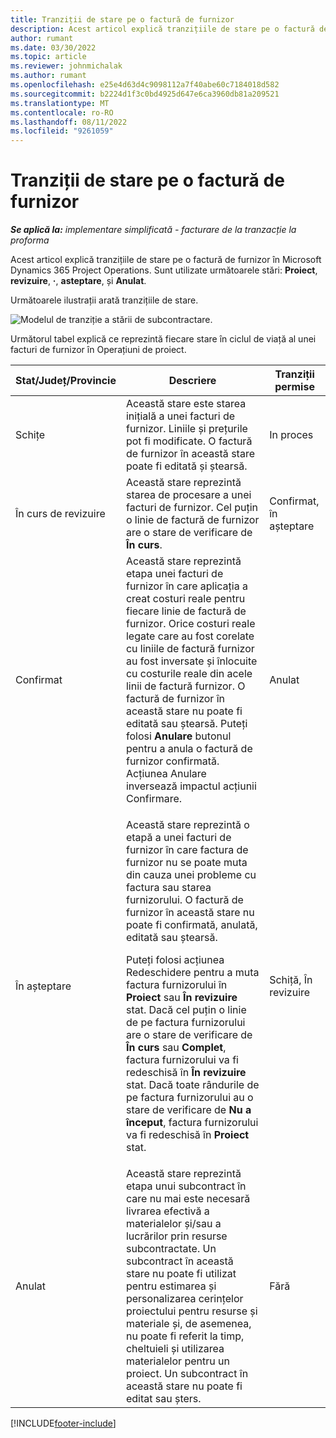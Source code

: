 ```yaml
---
title: Tranziții de stare pe o factură de furnizor
description: Acest articol explică tranzițiile de stare pe o factură de furnizor în Microsoft Dynamics 365 Project Operations.
author: rumant
ms.date: 03/30/2022
ms.topic: article
ms.reviewer: johnmichalak
ms.author: rumant
ms.openlocfilehash: e25e4d63d4c9098112a7f40abe60c7184018d582
ms.sourcegitcommit: b2224d1f3c0bd4925d647e6ca3960db81a209521
ms.translationtype: MT
ms.contentlocale: ro-RO
ms.lasthandoff: 08/11/2022
ms.locfileid: "9261059"
---
```

# <a name="state-transitions-on-a-vendor-invoice"></a>Tranziții de stare pe o factură de furnizor

_**Se aplică la:** implementare simplificată - facturare de la tranzacție la proforma_

Acest articol explică tranzițiile de stare pe o factură de furnizor în Microsoft Dynamics 365 Project Operations. Sunt utilizate următoarele stări: **Proiect**, **revizuire**, **·**, **asteptare**, și **Anulat**.

Următoarele ilustrații arată tranzițiile de stare.

![Modelul de tranziție a stării de subcontractare.](../media/VI_State_Model.jpg)

Următorul tabel explică ce reprezintă fiecare stare în ciclul de viață al unei facturi de furnizor în Operațiuni de proiect.

| Stat/Județ/Provincie | Descriere | Tranziții permise |
| --- | --- | --- |
| Schițe | Această stare este starea inițială a unei facturi de furnizor. Liniile și prețurile pot fi modificate. O factură de furnizor în această stare poate fi editată și ștearsă. | In proces |
| În curs de revizuire | Această stare reprezintă starea de procesare a unei facturi de furnizor. Cel puțin o linie de factură de furnizor are o stare de verificare de **În curs**. | Confirmat, în așteptare |
| Confirmat | Această stare reprezintă etapa unei facturi de furnizor în care aplicația a creat costuri reale pentru fiecare linie de factură de furnizor. Orice costuri reale legate care au fost corelate cu liniile de factură furnizor au fost inversate și înlocuite cu costurile reale din acele linii de factură furnizor. O factură de furnizor în această stare nu poate fi editată sau ștearsă. Puteți folosi **Anulare** butonul pentru a anula o factură de furnizor confirmată. Acțiunea Anulare inversează impactul acțiunii Confirmare. | Anulat |
| În așteptare | <p>Această stare reprezintă o etapă a unei facturi de furnizor în care factura de furnizor nu se poate muta din cauza unei probleme cu factura sau starea furnizorului. O factură de furnizor în această stare nu poate fi confirmată, anulată, editată sau ștearsă.</p><p>Puteți folosi acțiunea Redeschidere pentru a muta factura furnizorului în **Proiect** sau **În revizuire** stat. Dacă cel puțin o linie de pe factura furnizorului are o stare de verificare de **În curs** sau **Complet**, factura furnizorului va fi redeschisă în **În revizuire** stat. Dacă toate rândurile de pe factura furnizorului au o stare de verificare de **Nu a început**, factura furnizorului va fi redeschisă în **Proiect** stat.</p> | Schiță, În revizuire |
| Anulat | Această stare reprezintă etapa unui subcontract în care nu mai este necesară livrarea efectivă a materialelor și/sau a lucrărilor prin resurse subcontractate. Un subcontract în această stare nu poate fi utilizat pentru estimarea și personalizarea cerințelor proiectului pentru resurse și materiale și, de asemenea, nu poate fi referit la timp, cheltuieli și utilizarea materialelor pentru un proiect. Un subcontract în această stare nu poate fi editat sau șters. | Fără |

[!INCLUDE[footer-include](../../includes/footer-banner.md)]
